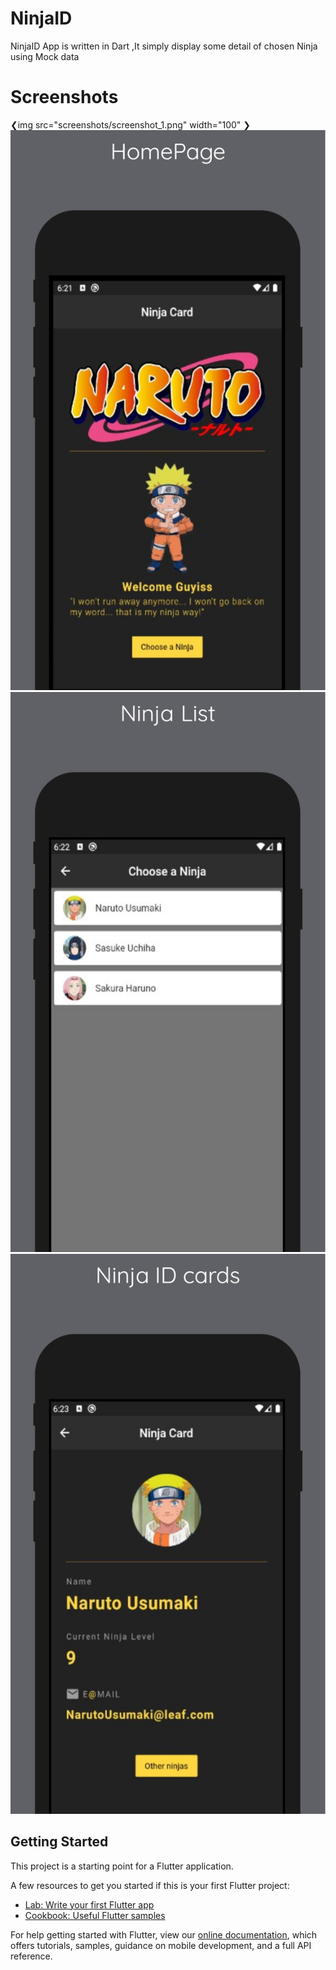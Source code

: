 # NinjaID

NinjaID App is written in Dart ,It simply display some detail of chosen Ninja using Mock data

# Screenshots
❮img src="screenshots/screenshot_1.png" width="100" ❯
![](screenshots/screenshot_1.png)![](screenshots/screenshot_2.png)
![](screenshots/screenshot_3.png)

## Getting Started

This project is a starting point for a Flutter application.

A few resources to get you started if this is your first Flutter project:

- [Lab: Write your first Flutter app](https://flutter.dev/docs/get-started/codelab)
- [Cookbook: Useful Flutter samples](https://flutter.dev/docs/cookbook)

For help getting started with Flutter, view our
[online documentation](https://flutter.dev/docs), which offers tutorials,
samples, guidance on mobile development, and a full API reference.

